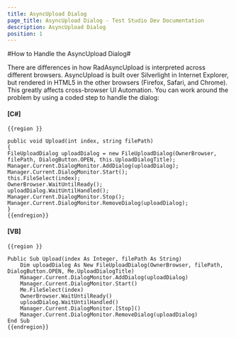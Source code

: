 ```yaml
---
title: AsyncUpload Dialog
page_title: AsyncUpload Dialog - Test Studio Dev Documentation
description: AsyncUpload Dialog
position: 1
---
```

#How to Handle the AsyncUpload Dialog#

There are differences in how RadAsyncUpload is interpreted across different browsers. AsyncUpload is built over Silverlight in Internet Explorer, but rendered in HTML5 in the other browsers (Firefox, Safari, and Chrome). This greatly affects cross-browser UI Automation. You can work around the problem by using a coded step to handle the dialog:

#### __[C#]__

    {{region }} 

    public void Upload(int index, string filePath)
    {
    FileUploadDialog uploadDialog = new FileUploadDialog(OwnerBrowser, filePath, DialogButton.OPEN, this.UploadDialogTitle);
    Manager.Current.DialogMonitor.AddDialog(uploadDialog);
    Manager.Current.DialogMonitor.Start();
    this.FileSelect(index);
    OwnerBrowser.WaitUntilReady();
    uploadDialog.WaitUntilHandled();
    Manager.Current.DialogMonitor.Stop();
    Manager.Current.DialogMonitor.RemoveDialog(uploadDialog);
    }
    {{endregion}}

#### __[VB]__

    {{region }}

    Public Sub Upload(index As Integer, filePath As String)
        Dim uploadDialog As New FileUploadDialog(OwnerBrowser, filePath, DialogButton.OPEN, Me.UploadDialogTitle)
        Manager.Current.DialogMonitor.AddDialog(uploadDialog)
        Manager.Current.DialogMonitor.Start()
        Me.FileSelect(index) 
        OwnerBrowser.WaitUntilReady()
        uploadDialog.WaitUntilHandled()
        Manager.Current.DialogMonitor.[Stop]()
        Manager.Current.DialogMonitor.RemoveDialog(uploadDialog)
    End Sub
    {{endregion}}


